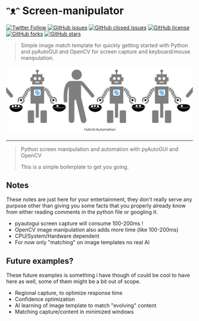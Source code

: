 # ᵔᴥᵔ Screen-manipulator

[![Twitter Follow](https://img.shields.io/twitter/follow/davidbl.svg?style=social&label=Follow)](https://twitter.com/davidbl) [![GitHub issues](https://img.shields.io/github/issues/kawaiipantsu/screen-manipulator.svg)](https://github.com/kawaiipantsu/screen-manipulator/issues) [![GitHub closed issues](https://img.shields.io/github/issues-closed/kawaiipantsu/screen-manipulator.svg)](https://github.com/kawaiipantsu/screen-manipulator/issues) [![GitHub license](https://img.shields.io/github/license/kawaiipantsu/screen-manipulator.svg)](https://github.com/kawaiipantsu/screen-manipulator/blob/master/LICENSE) [![GitHub forks](https://img.shields.io/github/forks/kawaiipantsu/screen-manipulator.svg)](https://github.com/kawaiipantsu/screen-manipulator/network) [![GitHub stars](https://img.shields.io/github/stars/kawaiipantsu/screen-manipulator.svg)](https://github.com/kawaiipantsu/screen-manipulator/stargazers)
> Simple image match template for quickly getting started with Python and pyAutoGUI and OpenCV for screen capture and keyboard/mouse manipulation.

![Screen-manipulator](readme-banner.png)

---

> Python screen manipulation and automation with pyAutoGUI and OpenCV
> 
> This is a simple boilerplate to get you going.

## Notes

These notes are just here for your entertainment, they don't really serve any purpose other than giving you some facts that you properly already know from either reading comments in the python file or googling it.

- pyautogui screen capture will consume 100-200ms !
- OpenCV image manipulation also adds more time (like 100-200ms)
- CPU/System/Hardware dependent
- For now only "matching" on image templates no real AI

## Future examples?

These future examples is something i have though of could be cool to have here as well, some of them might be a bit out of scope.

- Regional capture, to optimize response time
- Confidence optimization
- AI learning of image template to match "evolving" content
- Matching capture/content in minimized windows
